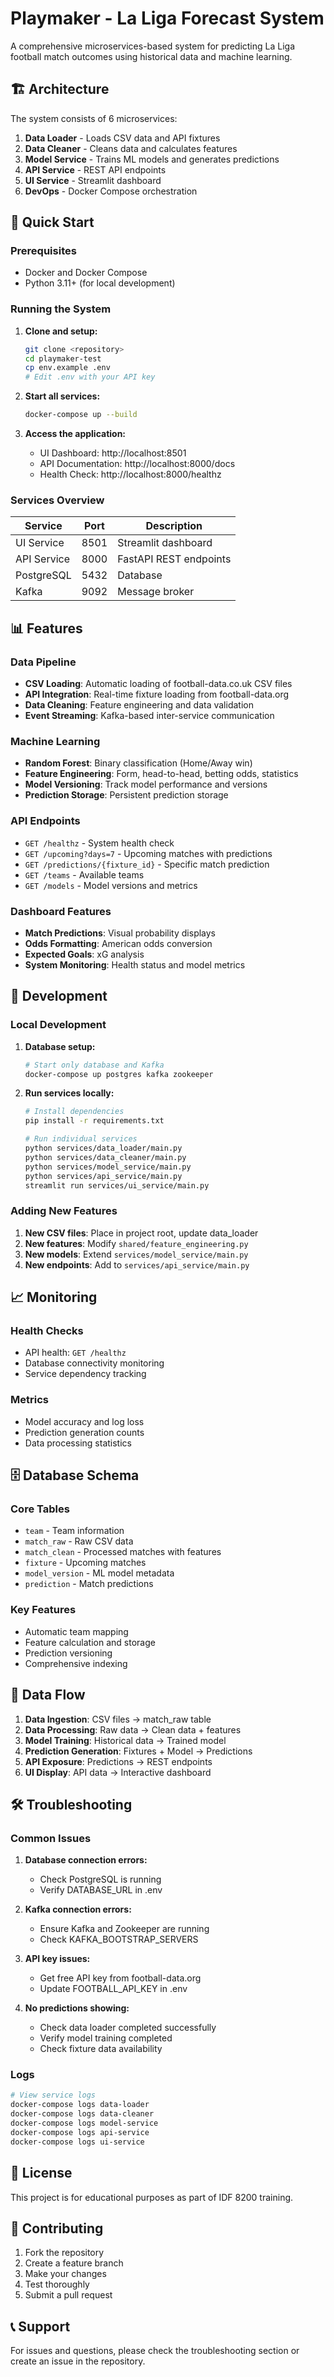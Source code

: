# Playmaker - La Liga Forecast System

A comprehensive microservices-based system for predicting La Liga football match outcomes using historical data and machine learning.

## 🏗️ Architecture

The system consists of 6 microservices:

1. **Data Loader** - Loads CSV data and API fixtures
2. **Data Cleaner** - Cleans data and calculates features
3. **Model Service** - Trains ML models and generates predictions
4. **API Service** - REST API endpoints
5. **UI Service** - Streamlit dashboard
6. **DevOps** - Docker Compose orchestration

## 🚀 Quick Start

### Prerequisites

- Docker and Docker Compose
- Python 3.11+ (for local development)

### Running the System

1. **Clone and setup:**
   ```bash
   git clone <repository>
   cd playmaker-test
   cp env.example .env
   # Edit .env with your API key
   ```

2. **Start all services:**
   ```bash
   docker-compose up --build
   ```

3. **Access the application:**
   - UI Dashboard: http://localhost:8501
   - API Documentation: http://localhost:8000/docs
   - Health Check: http://localhost:8000/healthz

### Services Overview

| Service | Port | Description |
|---------|------|-------------|
| UI Service | 8501 | Streamlit dashboard |
| API Service | 8000 | FastAPI REST endpoints |
| PostgreSQL | 5432 | Database |
| Kafka | 9092 | Message broker |

## 📊 Features

### Data Pipeline
- **CSV Loading**: Automatic loading of football-data.co.uk CSV files
- **API Integration**: Real-time fixture loading from football-data.org
- **Data Cleaning**: Feature engineering and data validation
- **Event Streaming**: Kafka-based inter-service communication

### Machine Learning
- **Random Forest**: Binary classification (Home/Away win)
- **Feature Engineering**: Form, head-to-head, betting odds, statistics
- **Model Versioning**: Track model performance and versions
- **Prediction Storage**: Persistent prediction storage

### API Endpoints
- `GET /healthz` - System health check
- `GET /upcoming?days=7` - Upcoming matches with predictions
- `GET /predictions/{fixture_id}` - Specific match prediction
- `GET /teams` - Available teams
- `GET /models` - Model versions and metrics

### Dashboard Features
- **Match Predictions**: Visual probability displays
- **Odds Formatting**: American odds conversion
- **Expected Goals**: xG analysis
- **System Monitoring**: Health status and model metrics

## 🔧 Development

### Local Development

1. **Database setup:**
   ```bash
   # Start only database and Kafka
   docker-compose up postgres kafka zookeeper
   ```

2. **Run services locally:**
   ```bash
   # Install dependencies
   pip install -r requirements.txt
   
   # Run individual services
   python services/data_loader/main.py
   python services/data_cleaner/main.py
   python services/model_service/main.py
   python services/api_service/main.py
   streamlit run services/ui_service/main.py
   ```

### Adding New Features

1. **New CSV files**: Place in project root, update data_loader
2. **New features**: Modify `shared/feature_engineering.py`
3. **New models**: Extend `services/model_service/main.py`
4. **New endpoints**: Add to `services/api_service/main.py`

## 📈 Monitoring

### Health Checks
- API health: `GET /healthz`
- Database connectivity monitoring
- Service dependency tracking

### Metrics
- Model accuracy and log loss
- Prediction generation counts
- Data processing statistics

## 🗄️ Database Schema

### Core Tables
- `team` - Team information
- `match_raw` - Raw CSV data
- `match_clean` - Processed matches with features
- `fixture` - Upcoming matches
- `model_version` - ML model metadata
- `prediction` - Match predictions

### Key Features
- Automatic team mapping
- Feature calculation and storage
- Prediction versioning
- Comprehensive indexing

## 🔄 Data Flow

1. **Data Ingestion**: CSV files → match_raw table
2. **Data Processing**: Raw data → Clean data + features
3. **Model Training**: Historical data → Trained model
4. **Prediction Generation**: Fixtures + Model → Predictions
5. **API Exposure**: Predictions → REST endpoints
6. **UI Display**: API data → Interactive dashboard

## 🛠️ Troubleshooting

### Common Issues

1. **Database connection errors:**
   - Check PostgreSQL is running
   - Verify DATABASE_URL in .env

2. **Kafka connection errors:**
   - Ensure Kafka and Zookeeper are running
   - Check KAFKA_BOOTSTRAP_SERVERS

3. **API key issues:**
   - Get free API key from football-data.org
   - Update FOOTBALL_API_KEY in .env

4. **No predictions showing:**
   - Check data loader completed successfully
   - Verify model training completed
   - Check fixture data availability

### Logs
```bash
# View service logs
docker-compose logs data-loader
docker-compose logs data-cleaner
docker-compose logs model-service
docker-compose logs api-service
docker-compose logs ui-service
```

## 📝 License

This project is for educational purposes as part of IDF 8200 training.

## 🤝 Contributing

1. Fork the repository
2. Create a feature branch
3. Make your changes
4. Test thoroughly
5. Submit a pull request

## 📞 Support

For issues and questions, please check the troubleshooting section or create an issue in the repository.
